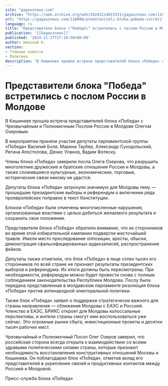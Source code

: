 ```yaml
---
site: "gagauznews.com"
archive: "https://web.archive.org/web/20241214013331/gagauznews.com/118000/predstaviteli-bloka-pobeda-vstretilis-s-poslom-rossii-v-moldove.html"
url: "https://gagauznews.com/118000/predstaviteli-bloka-pobeda-vstretilis-s-poslom-rossii-v-moldove.html"
language: ru
title: "Представители блока \"Победа\" встретились с послом России в Молдове"
publication: '[[Gagauznews]]'
published: '2024-11-27T17:10:58+00:00'
author: Николай К.
section:
- Главные новости
- Политика
description: "В Кишиневе прошла встреча представителей блока «Победа» с Чрезвычайным и Полномочным Послом России в Молдове Олегом Озеровым. В мероприятии приняли участие депутаты парламентской группы «Победа» Василий Боля, Марина Таубер, Александр Суходольский, Регина Апостолова, Денис Уланов, Вадим Фотеску. Члены блока «Победа» заверили посла Олега Озерова, что разрушить многолетние дружеские и братские отношения России и Молдовы, а также сложившиеся культурные, экономические, торговые, исторические связи никому не удастся. Депутаты блока «Победа» затронули значимую для Молдовы тему — прошедшие президентские выборы и референдум о включении ряда проевропейских поправок в текст Конституции. Блоком «Победа» были отмечены многочисленные нарушения, организованные властями с целью добиться желаемого результата […]"
---
```


# Представители блока "Победа" встретились с послом России в Молдове

В Кишиневе прошла встреча представителей блока «Победа» с Чрезвычайным и Полномочным Послом России в Молдове Олегом Озеровым.

В мероприятии приняли участие депутаты парламентской группы «Победа» Василий Боля, Марина Таубер, Александр Суходольский, Регина Апостолова, Денис Уланов, Вадим Фотеску.

Члены блока «Победа» заверили посла Олега Озерова, что разрушить многолетние дружеские и братские отношения России и Молдовы, а также сложившиеся культурные, экономические, торговые, исторические связи никому не удастся.

Депутаты блока «Победа» затронули значимую для Молдовы тему — прошедшие президентские выборы и референдум о включении ряда проевропейских поправок в текст Конституции.

Блоком «Победа» были отмечены многочисленные нарушения, организованные властями с целью добиться желаемого результата и сохранить свое положение.

Представители блока «Победа» обратили внимание, что их сторонников во время этой избирательной кампании подвергли жесточайшей травле. Имели место преследование оппозиции, аресты, обыски, демонстрация сфальсифицированных аудиозаписей, распространение фейков.

Депутаты также отметили, что блок «Победа» в лице сотен тысяч его сторонников по всей стране не признает результаты президентских выборов и референдума. Их итоги должны быть пересмотрены. При необходимости, референдум можно будет провести снова с полным соблюдением законодательства Республики Молдова. Послу была передана представленная в молдавском парламенте резолюция блока «Победа» против антинародной электоральной политики.

Также блок «Победа» заявил о поддержке стратегически важного для страны направления — сближения Молдовы с ЕАЭС и Россией. Членство в ЕАЭС, БРИКС откроет для Молдовы колоссальные перспективы, и жители страны смогут ими воспользоваться уже сейчас. Это огромные рынки сбыта, инвестиционные проекты и десятки тысяч рабочих мест.

Чрезвычайный и Полномочный Посол Олег Озеров заверил, что российская сторона всегда открыта к взаимодействию со всеми здравыми политическими силами страны, которые признают необходимость восстановления конструктивных отношений Москвы и Кишинева. Он поблагодарил блок «Победа», отметив вклад его представителей в укрепление связей и продуктивных контактов между Россией и Молдовой.

Пресс-служба блока «Победа»